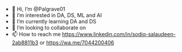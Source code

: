 - 👋 Hi, I’m @Palgrave01
- 👀 I’m interested in DA, DS, ML and AI
- 🌱 I’m currently learning DA and DS
- 💞️ I’m looking to collaborate on 
- 📫 How to reach me https://www.linkedin.com/in/sodiq-salaudeen-2ab8811b3 or 
https://wa.me/7044200406
<!---
Palgrave01/Palgrave01 is a ✨ special ✨ repository because its `README.md` (this file) appears on your GitHub profile.
You can click the Preview link to take a look at your changes.
--->
